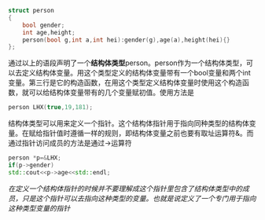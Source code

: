 ```cpp
struct person
{
    bool gender;
    int age,height;
    person(bool g,int a,int hei):gender(g),age(a),height(hei){}
};
```
通过以上的语段声明了一个**结构体类型**person。person作为一个结构体类型，可以去定义结构体变量。用这个类型定义的结构体变量带有一个bool变量和两个int变量。第三行是它的构造函数，在用这个类型定义结构体变量时使用这个构造函数，就可以给结构体变量带有的几个变量赋初值。使用方法是
```cpp
person LHX(true,19,181);
```
结构体类型可以用来定义一个指针。这个结构体指针用于指向同种类型的结构体变量。在赋给指针值时遵循一样的规则，即结构体变量之前也要有取址运算符&。而通过指针访问成员的方法是通过->运算符
```cpp
person *p=&LHX;
if(p->gender)
std::cout<<p->age<<std::endl;
```
*在定义一个结构体指针的时候并不要理解成这个指针里包含了结构体类型中的成员，只是这个指针可以去指向这种类型的变量。也就是说定义了一个专门用于指向这种类型变量的指针*